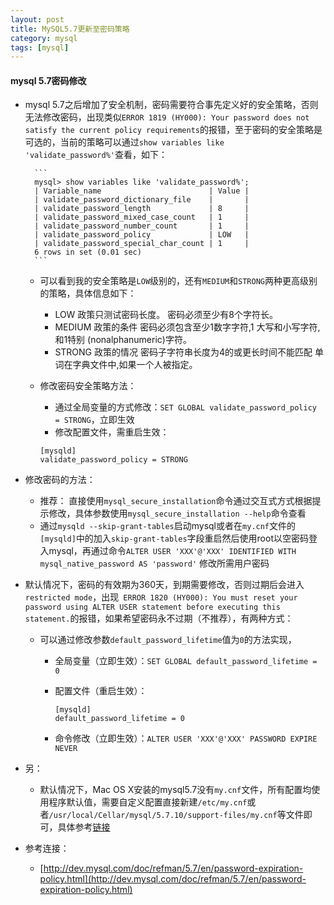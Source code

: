 ```yaml
---
layout: post
title: MySQL5.7更新至密码策略
category: mysql 
tags: [mysql]
---
```

#### mysql 5.7密码修改

- mysql 5.7之后增加了安全机制，密码需要符合事先定义好的安全策略，否则无法修改密码，出现类似`ERROR 1819 (HY000): Your password does not satisfy the current policy requirements`的报错，至于密码的安全策略是可选的，当前的策略可以通过`show variables like 'validate_password%'`查看，如下：

		```
		mysql> show variables like 'validate_password%';
		| Variable_name                        | Value |
		| validate_password_dictionary_file    |       |
		| validate_password_length             | 8     |
		| validate_password_mixed_case_count   | 1     |
		| validate_password_number_count       | 1     |
		| validate_password_policy             | LOW   |
		| validate_password_special_char_count | 1     |
		6 rows in set (0.01 sec)
		```

	- 可以看到我的安全策略是`LOW`级别的，还有`MEDIUM`和`STRONG`两种更高级别的策略，具体信息如下：
	
		- LOW 政策只测试密码长度。 密码必须至少有8个字符长。
		- MEDIUM 政策的条件 密码必须包含至少1数字字符,1 大写和小写字符,和1特别 (nonalphanumeric)字符。
		- STRONG 政策的情况 密码子字符串长度为4的或更长时间不能匹配 单词在字典文件中,如果一个人被指定。
		
	- 修改密码安全策略方法：
		- 通过全局变量的方式修改：`SET GLOBAL validate_password_policy = STRONG`，立即生效
		- 修改配置文件，需重启生效：
		
		```
		[mysqld]
		validate_password_policy = STRONG	
		```


- 修改密码的方法：
	- 推荐： 直接使用`mysql_secure_installation`命令通过交互式方式根据提示修改，具体参数使用`mysql_secure_installation --help`命令查看
	- 通过`mysqld --skip-grant-tables`启动mysql或者在`my.cnf`文件的`[mysqld]`中的加入`skip-grant-tables`字段重启然后使用root以空密码登入mysql，再通过命令`ALTER USER 'XXX'@'XXX' IDENTIFIED WITH mysql_native_password AS 'password'` 修改所需用户密码
		
- 默认情况下，密码的有效期为360天，到期需要修改，否则过期后会进入`restricted mode`，出现` ERROR 1820 (HY000): You must reset your password using ALTER USER statement before executing this statement.`的报错，如果希望密码永不过期（不推荐），有两种方式：
	- 可以通过修改参数`default_password_lifetime`值为`0`的方法实现，
		- 全局变量（立即生效）：`SET GLOBAL default_password_lifetime = 0`
		- 配置文件（重启生效）：
		
			```
			[mysqld]
			default_password_lifetime = 0		
			```

		- 命令修改（立即生效）：`ALTER USER 'XXX'@'XXX' PASSWORD EXPIRE NEVER`
		
- 另：
	- 默认情况下，Mac OS X安装的mysql5.7没有`my.cnf`文件，所有配置均使用程序默认值，需要自定义配置直接新建`/etc/my.cnf`或者`/usr/local/Cellar/mysql/5.7.10/support-files/my.cnf`等文件即可，具体参考[链接](http://forums.mysql.com/read.php?11,366143,376017#msg-376017)
		
- 参考连接：
	- [http://dev.mysql.com/doc/refman/5.7/en/password-expiration-policy.html](http://dev.mysql.com/doc/refman/5.7/en/password-expiration-policy.html)
